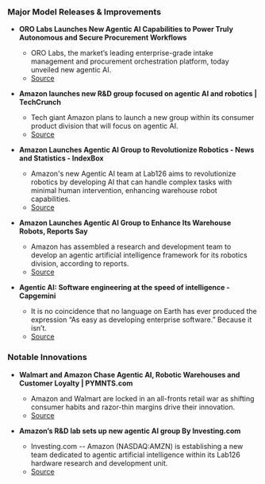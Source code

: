 ### Major Model Releases & Improvements

- **ORO Labs Launches New Agentic AI Capabilities to Power Truly Autonomous and Secure Procurement Workflows**
  - ORO Labs, the market’s leading enterprise-grade intake management and procurement orchestration platform, today unveiled new agentic AI.
  - [Source](https://aithority.com/machine-learning/oro-labs-launches-new-agentic-ai-capabilities-to-power-truly-autonomous-and-secure-procurement-workflows/)

- **Amazon launches new R&D group focused on agentic AI and robotics | TechCrunch**
  - Tech giant Amazon plans to launch a new group within its consumer product division that will focus on agentic AI.
  - [Source](https://techcrunch.com/2025/06/05/amazon-launches-new-rd-group-focused-on-agentic-ai-and-robotics/)

- **Amazon Launches Agentic AI Group to Revolutionize Robotics - News and Statistics - IndexBox**
  - Amazon's new Agentic AI team at Lab126 aims to revolutionize robotics by developing AI that can handle complex tasks with minimal human intervention, enhancing warehouse robot capabilities.
  - [Source](https://www.indexbox.io/blog/amazon-advances-ai-with-new-agentic-ai-team-for-robotics/)

- **Amazon Launches Agentic AI Group to Enhance Its Warehouse Robots, Reports Say**
  - Amazon has assembled a research and development team to develop an agentic artificial intelligence framework for its robotics division, according to reports.
  - [Source](https://finance.yahoo.com/news/amazon-launches-agentic-ai-group-175216497.html)

- **Agentic AI: Software engineering at the speed of intelligence - Capgemini**
  - It is no coincidence that no language on Earth has ever produced the expression “As easy as developing enterprise software.” Because it isn’t.
  - [Source](https://www.capgemini.com/insights/expert-perspectives/agentic-ai-software-engineering-at-the-speed-of-intelligence/)

### Notable Innovations

- **Walmart and Amazon Chase Agentic AI, Robotic Warehouses and Customer Loyalty | PYMNTS.com**
  - Amazon and Walmart are locked in an all-fronts retail war as shifting consumer habits and razor-thin margins drive their innovation.
  - [Source](https://www.pymnts.com/news/retail/2025/walmart-and-amazon-chase-agentic-ai-robotic-warehouses-and-customer-loyalty/)

- **Amazon’s R&D lab sets up new agentic AI group By Investing.com**
  - Investing.com -- Amazon (NASDAQ:AMZN) is establishing a new team dedicated to agentic artificial intelligence within its Lab126 hardware research and development unit.
  - [Source](https://ng.investing.com/news/stock-market-news/amazons-rd-lab-sets-up-new-agentic-ai-group-93CH-1954382)